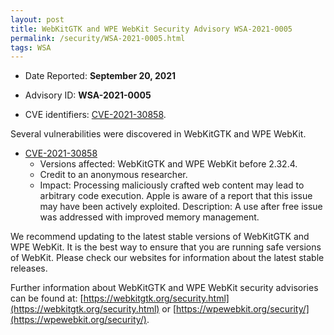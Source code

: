 ```yaml
---
layout: post
title: WebKitGTK and WPE WebKit Security Advisory WSA-2021-0005
permalink: /security/WSA-2021-0005.html
tags: WSA
---
```


* Date Reported: **September 20, 2021**

* Advisory ID: **WSA-2021-0005**

* CVE identifiers: [CVE-2021-30858](#CVE-2021-30858).


Several vulnerabilities were discovered in WebKitGTK and WPE WebKit.

* <a name="CVE-2021-30858" href="https://cve.mitre.org/cgi-bin/cvename.cgi?name=CVE-2021-30858">CVE-2021-30858</a>
  * Versions affected: WebKitGTK and WPE WebKit before 2.32.4.
  * Credit to an anonymous researcher.
  * Impact: Processing maliciously crafted web content may lead to
    arbitrary code execution. Apple is aware of a report that this issue
    may have been actively exploited. Description: A use after free
    issue was addressed with improved memory management.


We recommend updating to the latest stable versions of WebKitGTK and WPE
WebKit. It is the best way to ensure that you are running safe versions
of WebKit. Please check our websites for information about the latest
stable releases.

Further information about WebKitGTK and WPE WebKit security advisories can be found at:
[https://webkitgtk.org/security.html](https://webkitgtk.org/security.html) or [https://wpewebkit.org/security/](https://wpewebkit.org/security/).
